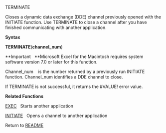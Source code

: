 TERMINATE

Closes a dynamic data exchange (DDE) channel previously opened with the
INITIATE function. Use TERMINATE to close a channel after you have
finished communicating with another application.

**Syntax**

**TERMINATE**(**channel\_num**)

**Important&nbsp;&nbsp;&nbsp;**Microsoft Excel for the Macintosh
requires system software version 7.0 or later for this function.

Channel\_num&nbsp;&nbsp;&nbsp;&nbsp;is the number returned by a
previously run INITIATE function. Channel\_num identifies a DDE channel
to close.

If TERMINATE is not successful, it returns the \#VALUE\! error value.

**Related Functions**

[EXEC](EXEC.md)&nbsp;&nbsp;&nbsp;Starts another application

[INITIATE](INITIATE.md)&nbsp;&nbsp;&nbsp;Opens a channel to another application



Return to [README](README.md)

